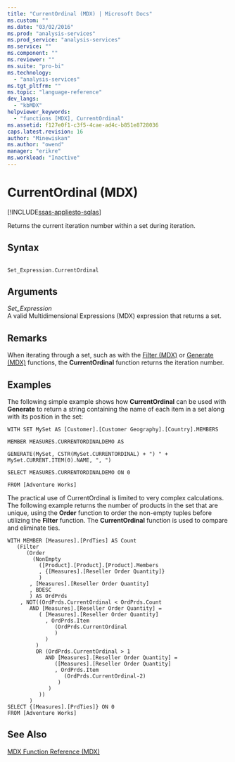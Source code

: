 ```yaml
---
title: "CurrentOrdinal (MDX) | Microsoft Docs"
ms.custom: ""
ms.date: "03/02/2016"
ms.prod: "analysis-services"
ms.prod_service: "analysis-services"
ms.service: ""
ms.component: ""
ms.reviewer: ""
ms.suite: "pro-bi"
ms.technology: 
  - "analysis-services"
ms.tgt_pltfrm: ""
ms.topic: "language-reference"
dev_langs: 
  - "kbMDX"
helpviewer_keywords: 
  - "functions [MDX], CurrentOrdinal"
ms.assetid: f127e0f1-c3f5-4cae-ad4c-b851e8728036
caps.latest.revision: 16
author: "Minewiskan"
ms.author: "owend"
manager: "erikre"
ms.workload: "Inactive"
---
```

# CurrentOrdinal (MDX)
[!INCLUDE[ssas-appliesto-sqlas](../includes/ssas-appliesto-sqlas.md)]

  Returns the current iteration number within a set during iteration.  
  
## Syntax  
  
```  
  
Set_Expression.CurrentOrdinal  
```  
  
## Arguments  
 *Set_Expression*  
 A valid Multidimensional Expressions (MDX) expression that returns a set.  
  
## Remarks  
 When iterating through a set, such as with the [Filter (MDX)](../mdx/filter-mdx.md) or [Generate (MDX)](../mdx/generate-mdx.md) functions, the **CurrentOrdinal** function returns the iteration number.  
  
## Examples  
 The following simple example shows how **CurrentOrdinal** can be used with **Generate** to return a string containing the name of each item in a set along with its position in the set:  
  
 `WITH SET MySet AS [Customer].[Customer Geography].[Country].MEMBERS`  
  
 `MEMBER MEASURES.CURRENTORDINALDEMO AS`  
  
 `GENERATE(MySet, CSTR(MySet.CURRENTORDINAL) + ") " + MySet.CURRENT.ITEM(0).NAME, ", ")`  
  
 `SELECT MEASURES.CURRENTORDINALDEMO ON 0`  
  
 `FROM [Adventure Works]`  
  
 The practical use of CurrentOrdinal is limited to very complex calculations. The following example returns the number of products in the set that are unique, using the **Order** function to order the non-empty tuples before utilizing the **Filter** function. The **CurrentOrdinal** function is used to compare and eliminate ties.  
  
```  
WITH MEMBER [Measures].[PrdTies] AS Count  
   (Filter  
      (Order  
        (NonEmpty  
          ([Product].[Product].[Product].Members  
          , {[Measures].[Reseller Order Quantity]}  
          )  
       , [Measures].[Reseller Order Quantity]  
       , BDESC  
       ) AS OrdPrds  
    , NOT((OrdPrds.CurrentOrdinal < OrdPrds.Count   
       AND [Measures].[Reseller Order Quantity] =   
          ( [Measures].[Reseller Order Quantity]  
            , OrdPrds.Item  
               (OrdPrds.CurrentOrdinal  
               )  
            )  
         )  
         OR (OrdPrds.CurrentOrdinal > 1   
            AND [Measures].[Reseller Order Quantity] =   
               ([Measures].[Reseller Order Quantity]  
               , OrdPrds.Item  
                  (OrdPrds.CurrentOrdinal-2)  
                )  
             )  
          ))  
       )  
SELECT {[Measures].[PrdTies]} ON 0  
FROM [Adventure Works]  
```  
  
## See Also  
 [MDX Function Reference &#40;MDX&#41;](../mdx/mdx-function-reference-mdx.md)  
  
  
